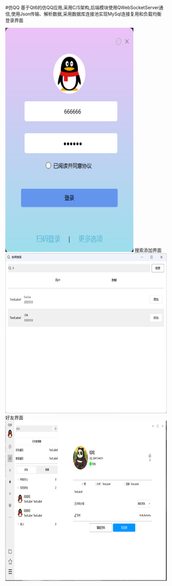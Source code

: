 #仿QQ
基于Qt6的仿QQ应用,采用C/S架构,后端模块使用QWebSocketServer通信,使用Json传输、解析数据,采用数据库连接池实现MySql连接复用和负载均衡
登录界面

<img src="ResultPicture/login.png" alt="Example Image" width="400" height="700">
搜索添加界面

<img src="ResultPicture/add.png" alt="Example Image" width="700" height="500">
好友界面

<img src="ResultPicture/contact.png" alt="Example Image" width="700" height="500">
